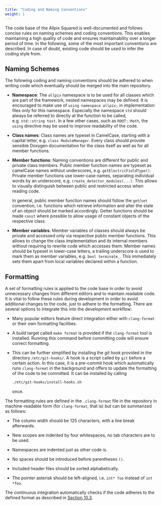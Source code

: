 ```yaml
---
title: "Coding and Naming Conventions"
weight: 1
---
```


The code base of the Allpix Squared is well-documented and follows concise rules on naming schemes and coding conventions.
This enables maintaining a high quality of code and ensures maintainability over a longer period of time. In the following,
some of the most important conventions are described. In case of doubt, existing code should be used to infer the coding
style from.

## Naming Schemes

The following coding and naming conventions should be adhered to when writing code which eventually should be merged into the
main repository.

-   **Namespace**:
    The `allpix` namespace is to be used for all classes which are part of the framework, nested namespaces may be defined.
    It is encouraged to make use of `using namespace allpix;` in implementation files only for this namespace. Especially the
    namespace `std` should always be referred to directly at the function to be called, e.g. `std::string test`. In a few
    other cases, such as `ROOT::Math`, the `using` directive may be used to improve readability of the code.

-   **Class names**:
    Class names are typeset in CamelCase, starting with a capital letter, e.g. `class ModuleManager`. Every class should
    provide sensible Doxygen documentation for the class itself as well as for all member functions.

-   **Member functions**:
    Naming conventions are different for public and private class members. Public member function names are typeset as
    camelCase names without underscores, e.g. `getElectricFieldType()`. Private member functions use lower-case names,
    separating individual words by an underscore, e.g. `create_detector_modules(...)`. This allows to visually distinguish
    between public and restricted access when reading code.

    In general, public member function names should follow the `get`/`set` convention, i.e. functions which retrieve
    information and alter the state of an object should be marked accordingly. Getter functions should be made `const` where
    possible to allow usage of constant objects of the respective class.

-   **Member variables**:
    Member variables of classes should always be private and accessed only via respective public member functions. This
    allows to change the class implementation and its internal members without requiring to rewrite code which accesses them.
    Member names should be typeset in lower-case letters, a trailing underscore is used to mark them as member variables,
    e.g. `bool terminate_`. This immediately sets them apart from local variables declared within a function.

## Formatting


A set of formatting rules is applied to the code base in order to avoid unnecessary changes from different editors and to
maintain readable code. It is vital to follow these rules during development in order to avoid additional changes to the
code, just to adhere to the formatting. There are several options to integrate this into the development workflow:

-   Many popular editors feature direct integration either with `clang-format` or their own formatting facilities.

-   A build target called `make format` is provided if the `clang-format` tool is installed. Running this command before
    committing code will ensure correct formatting.

-   This can be further simplified by installing the *git hook* provided in the directory `/etc/git-hooks/`. A hook is a
    script called by `git` before a certain action. In this case, it is a pre-commit hook which automatically runs
    `clang-format` in the background and offers to update the formatting of the code to be committed. It can be installed
    by calling
    ```sh
    ./etc/git-hooks/install-hooks.sh
    ```
    once.

The formatting rules are defined in the `.clang-format` file in the repository in machine-readable form (for `clang-format`,
that is) but can be summarized as follows:

-   The column width should be 125 characters, with a line break afterwards.

-   New scopes are indented by four whitespaces, no tab characters are to be used.

-   Namespaces are indented just as other code is.

-   No spaces should be introduced before parentheses `()`.

-   Included header files should be sorted alphabetically.

-   The pointer asterisk should be left-aligned, i.e. `int* foo` instead of `int *foo`.

The continuous integration automatically checks if the code adheres to the defined format as described in
[Section 10.3](../10_devtools/03_ci.md).
